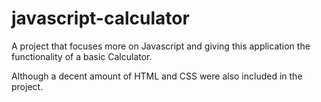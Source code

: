 # javascript-calculator
A project that focuses more on Javascript and giving this application the functionality of a basic Calculator. 

Although a decent amount of HTML and CSS were also included in the project.
